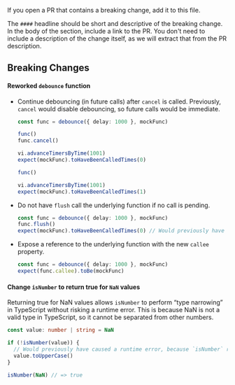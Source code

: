 If you open a PR that contains a breaking change, add it to this file.

The `####` headline should be short and descriptive of the breaking change. In the body of the section, include a link to the PR. You don't need to include a description of the change itself, as we will extract that from the PR description.

## Breaking Changes

#### Reworked `debounce` function

- Continue debouncing (in future calls) after `cancel` is called. Previously, `cancel` would disable debouncing, so future calls would be immediate.

  ```ts
  const func = debounce({ delay: 1000 }, mockFunc)

  func()
  func.cancel()

  vi.advanceTimersByTime(1001)
  expect(mockFunc).toHaveBeenCalledTimes(0)

  func()

  vi.advanceTimersByTime(1001)
  expect(mockFunc).toHaveBeenCalledTimes(1)
  ```

- Do not have `flush` call the underlying function if no call is pending.

  ```ts
  const func = debounce({ delay: 1000 }, mockFunc)
  func.flush()
  expect(mockFunc).toHaveBeenCalledTimes(0) // Would previously have called the function
  ```

- Expose a reference to the underlying function with the new `callee` property.

  ```ts
  const func = debounce({ delay: 1000 }, mockFunc)
  expect(func.callee).toBe(mockFunc)
  ```

#### Change `isNumber` to return true for `NaN` values

Returning true for NaN values allows `isNumber` to perform “type narrowing” in TypeScript without risking a runtime error. This is because NaN is not a valid type in TypeScript, so it cannot be separated from other numbers.

```ts
const value: number | string = NaN

if (!isNumber(value)) {
  // Would previously have caused a runtime error, because `isNumber` returned false for `NaN`
  value.toUpperCase()
}

isNumber(NaN) // => true
```
